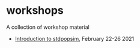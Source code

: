 # workshops
A collection of workshop material

- [Introduction to stdpopsim](https://github.com/popsim-consortium/workshops/tree/main/intro_stdpopsim), February 22-26 2021
